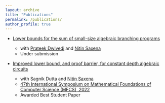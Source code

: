 ```yaml
---
layout: archive
title: "Publications"
permalink: /publications/
author_profile: true
---
```


* [Lower bounds for the sum of small-size algebraic branching programs](https://bhargavcs.github.io/files/sumRO.pdf)
  - with [Prateek Dwivedi](https://www.prateekdwivedi.in/) and [Nitin Saxena](https://www.cse.iitk.ac.in/users/nitin/)
  - Under submission
    
* [Improved lower bound, and proof barrier, for constant depth algebraic circuits
](https://bhargavcs.github.io/files/bhargav-dutta-saxena-lst-limits-2022.pdf)  
  - with Sagnik Dutta and [Nitin Saxena](https://www.cse.iitk.ac.in/users/nitin/)  
  - [47th International Symposium on Mathematical Foundations of Computer Science (MFCS), 2022](https://doi.org/10.4230/LIPIcs.MFCS.2022.18)
  - Awarded Best Student Paper
